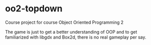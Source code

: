 # oo2-topdown

Course project for course Object Oriented Programming 2

The game is just to get a better understanding of OOP and to get familiarized with libgdx and Box2d, there is no real gameplay per say. 
